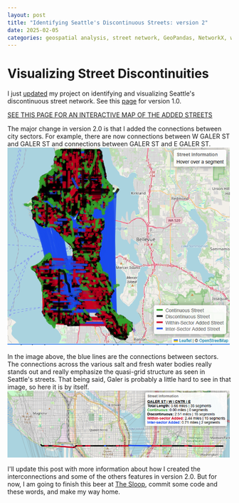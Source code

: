```yaml
---
layout: post
title: "Identifying Seattle's Discontinuous Streets: version 2"
date: 2025-02-05
categories: geospatial analysis, street network, GeoPandas, NetworkX, webmap
---
```


# Visualizing Street Discontinuities
I just [updated](https://github.com/mike-babb/seattle_streets) my project on identifying and visualizing Seattle's discontinuous street network. See this [page](https://mike-babb.github.io/blog/2025/01/01/seattles-discontinuous-streets) for version 1.0.

[SEE THIS PAGE FOR AN INTERACTIVE MAP OF THE ADDED STREETS](/media/discontinuous_streets_vtwo.html)

The major change in version 2.0 is that I added the connections between city sectors. For example, there are now connections between W GALER ST and GALER ST and connections between GALER ST and E GALER ST.  
<img src="https://raw.githubusercontent.com/mike-babb/seattle_streets/main/graphics/ex_12_overall_v2.png" alt="overall" width="500" height="443"/>  

In the image above, the blue lines are the connections between sectors. The connections across the various salt and fresh water bodies really stands out and really emphasize the quasi-grid structure as seen in Seattle's streets. That being said, Galer is probably a little hard to see in that image, so here it is by itself.  
<img src="https://raw.githubusercontent.com/mike-babb/seattle_streets/main/graphics/ex_11_galer_v2.png" alt="overall" width="500" height="150"/>  

I'll update this post with more information about how I created the interconnections and some of the others features in version 2.0. But for now, I am going to finish this beer at [The Sloop](https://theslooptavern.com/), commit some code and these words, and make my way home.